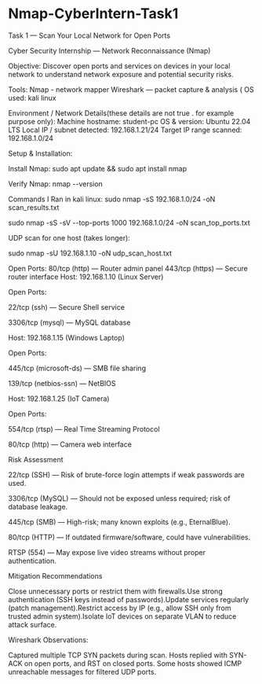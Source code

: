 # Nmap-CyberIntern-Task1


Task 1 — Scan Your Local Network for Open Ports

Cyber Security Internship — Network Reconnaissance (Nmap)

Objective:
      Discover open ports and services on devices in your local network to understand network exposure and potential security risks.

Tools:
Nmap - network mapper
Wireshark — packet capture & analysis (
OS used: kali linux

Environment / Network Details(these details are not true . for example purpose only):
  Machine hostname: student-pc
  OS & version: Ubuntu 22.04 LTS
  Local IP / subnet detected: 192.168.1.21/24
  Target IP range scanned: 192.168.1.0/24

Setup & Installation:

Install Nmap:
sudo apt update && sudo apt install nmap

Verify Nmap:
nmap --version


Commands I Ran in kali linux:
sudo nmap -sS 192.168.1.0/24 -oN scan_results.txt

sudo nmap -sS -sV --top-ports 1000 192.168.1.0/24 -oN scan_top_ports.txt

UDP scan for one host (takes longer):

sudo nmap -sU 192.168.1.10 -oN udp_scan_host.txt


Open Ports:
80/tcp (http) — Router admin panel
443/tcp (https) — Secure router interface
Host: 192.168.1.10 (Linux Server)

Open Ports:

22/tcp (ssh) — Secure Shell service

3306/tcp (mysql) — MySQL database

Host: 192.168.1.15 (Windows Laptop)

Open Ports:

445/tcp (microsoft-ds) — SMB file sharing

139/tcp (netbios-ssn) — NetBIOS

Host: 192.168.1.25 (IoT Camera)

Open Ports:

554/tcp (rtsp) — Real Time Streaming Protocol

80/tcp (http) — Camera web interface

Risk Assessment

22/tcp (SSH) — Risk of brute-force login attempts if weak passwords are used.

3306/tcp (MySQL) — Should not be exposed unless required; risk of database leakage.

445/tcp (SMB) — High-risk; many known exploits (e.g., EternalBlue).

80/tcp (HTTP) — If outdated firmware/software, could have vulnerabilities.

RTSP (554) — May expose live video streams without proper authentication.

Mitigation Recommendations

Close unnecessary ports or restrict them with firewalls.Use strong authentication (SSH keys instead of passwords).Update services regularly (patch management).Restrict access by IP (e.g., allow SSH only from trusted admin system).Isolate IoT devices on separate VLAN to reduce attack surface.

Wireshark Observations:

Captured multiple TCP SYN packets during scan. Hosts replied with SYN-ACK on open ports, and RST on closed ports. Some hosts showed ICMP unreachable messages for filtered UDP ports.
